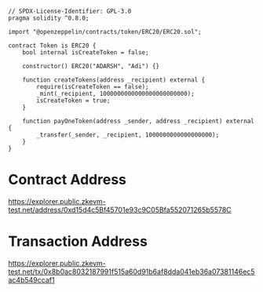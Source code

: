 ```sol
// SPDX-License-Identifier: GPL-3.0
pragma solidity ^0.8.0;

import "@openzeppelin/contracts/token/ERC20/ERC20.sol";

contract Token is ERC20 {
    bool internal isCreateToken = false;

    constructor() ERC20("ADARSH", "Adi") {}

    function createTokens(address _recipient) external {
        require(isCreateToken == false);
        _mint(_recipient, 1000000000000000000000000);
        isCreateToken = true;
    }

    function payOneToken(address _sender, address _recipient) external {
        _transfer(_sender, _recipient, 1000000000000000000);
    }
}
```
# Contract Address
https://explorer.public.zkevm-test.net/address/0xd15d4c5Bf45701e93c9C05Bfa552071265b5578C

# Transaction Address
https://explorer.public.zkevm-test.net/tx/0x8b0ac8032187991f515a60d91b6af8dda041eb36a07381146ec5ac4b549ccaf1
